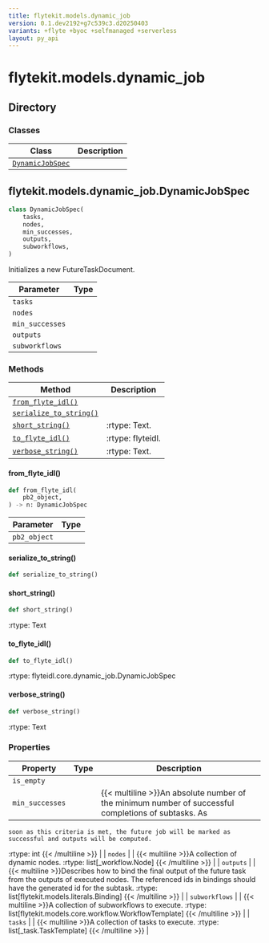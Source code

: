 ```yaml
---
title: flytekit.models.dynamic_job
version: 0.1.dev2192+g7c539c3.d20250403
variants: +flyte +byoc +selfmanaged +serverless
layout: py_api
---
```


# flytekit.models.dynamic_job

## Directory

### Classes

| Class | Description |
|-|-|
| [`DynamicJobSpec`](.././flytekit.models.dynamic_job#flytekitmodelsdynamic_jobdynamicjobspec) |  |

## flytekit.models.dynamic_job.DynamicJobSpec

```python
class DynamicJobSpec(
    tasks,
    nodes,
    min_successes,
    outputs,
    subworkflows,
)
```
Initializes a new FutureTaskDocument.



| Parameter | Type |
|-|-|
| `tasks` |  |
| `nodes` |  |
| `min_successes` |  |
| `outputs` |  |
| `subworkflows` |  |

### Methods

| Method | Description |
|-|-|
| [`from_flyte_idl()`](#from_flyte_idl) |  |
| [`serialize_to_string()`](#serialize_to_string) |  |
| [`short_string()`](#short_string) | :rtype: Text. |
| [`to_flyte_idl()`](#to_flyte_idl) | :rtype: flyteidl. |
| [`verbose_string()`](#verbose_string) | :rtype: Text. |


#### from_flyte_idl()

```python
def from_flyte_idl(
    pb2_object,
) -> n: DynamicJobSpec
```
| Parameter | Type |
|-|-|
| `pb2_object` |  |

#### serialize_to_string()

```python
def serialize_to_string()
```
#### short_string()

```python
def short_string()
```
:rtype: Text


#### to_flyte_idl()

```python
def to_flyte_idl()
```
:rtype: flyteidl.core.dynamic_job.DynamicJobSpec


#### verbose_string()

```python
def verbose_string()
```
:rtype: Text


### Properties

| Property | Type | Description |
|-|-|-|
| `is_empty` |  |  |
| `min_successes` |  | {{< multiline >}}An absolute number of the minimum number of successful completions of subtasks. As
    soon as this criteria is met, the future job will be marked as successful and outputs will be computed.
:rtype: int
{{< /multiline >}} |
| `nodes` |  | {{< multiline >}}A collection of dynamic nodes.
:rtype: list[_workflow.Node]
{{< /multiline >}} |
| `outputs` |  | {{< multiline >}}Describes how to bind the final output of the future task from the outputs of executed nodes.
    The referenced ids in bindings should have the generated id for the subtask.
:rtype: list[flytekit.models.literals.Binding]
{{< /multiline >}} |
| `subworkflows` |  | {{< multiline >}}A collection of subworkflows to execute.
:rtype: list[flytekit.models.core.workflow.WorkflowTemplate]
{{< /multiline >}} |
| `tasks` |  | {{< multiline >}}A collection of tasks to execute.
:rtype: list[_task.TaskTemplate]
{{< /multiline >}} |

